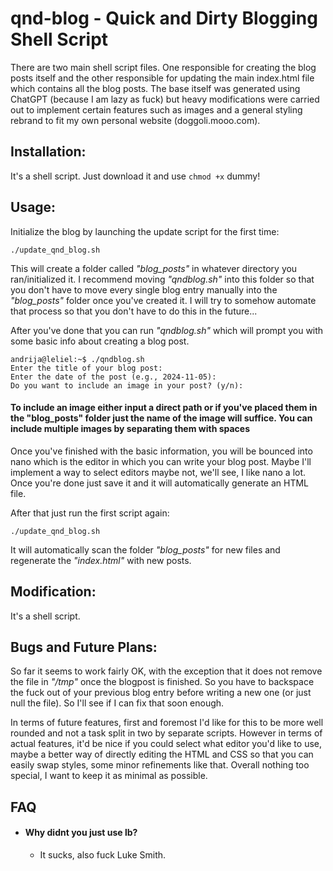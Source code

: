 <h1>qnd-blog - Quick and Dirty Blogging Shell Script</h1>

There are two main shell script files. One responsible for creating the blog posts itself and the other responsible for updating the main index.html file which contains all the blog posts. The base itself was generated using ChatGPT (because I am lazy as fuck) but heavy modifications were carried out to implement certain features such as images and a general styling rebrand to fit my own personal website (doggoli.mooo.com).

<h2>Installation:</h2>

It's a shell script. Just download it and use ```chmod +x``` dummy!

<h2>Usage:</h2> 

Initialize the blog by launching the update script for the first time:

```
./update_qnd_blog.sh
```
This will create a folder called *"blog_posts"* in whatever directory you ran/initialized it. I recommend moving *"qndblog.sh"* into this folder so that you don't have to move every single blog entry manually into the *"blog_posts"* folder once you've created it. I will try to somehow automate that process so that you don't have to do this in the future...

After you've done that you can run *"qndblog.sh"* which will prompt you with some basic info about creating a blog post.

```
andrija@leliel:~$ ./qndblog.sh
Enter the title of your blog post:
Enter the date of the post (e.g., 2024-11-05):
Do you want to include an image in your post? (y/n):
```

<h4>To include an image either input a direct path or if you've placed them in the "blog_posts" folder just the name of the image will suffice. You can include multiple images by separating them with spaces</h4>

Once you've finished with the basic information, you will be bounced into nano which is the editor in which you can write your blog post. Maybe I'll implement a way to select editors maybe not, we'll see, I like nano a lot. Once you're done just save it and it will automatically generate an HTML file. 

After that just run the first script again:

```
./update_qnd_blog.sh
```

It will automatically scan the folder *"blog_posts"* for new files and regenerate the *"index.html"* with new posts.

<h2>Modification:</h2>

It's a shell script.

<h2>Bugs and Future Plans:</h2>

So far it seems to work fairly OK, with the exception that it does not remove the file in *"/tmp"* once the blogpost is finished. So you have to backspace the fuck out of your previous blog entry before writing a new one (or just null the file). So I'll see if I can fix that soon enough.

In terms of future features, first and foremost I'd like for this to be more well rounded and not a task split in two by separate scripts. However in terms of actual features, it'd be nice if you could select what editor you'd like to use, maybe a better way of directly editing the HTML and CSS so that you can easily swap styles, some minor refinements like that. Overall nothing too special, I want to keep it as minimal as possible.

<h2>FAQ</h2>

- <h4>Why didnt you just use lb?</h4>

  * It sucks, also fuck Luke Smith.

